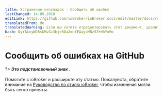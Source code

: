 ```yaml
---
title: Устранение неполадок - Сообщить об ошибке
lastChanged: 14.09.2018
editLink: https://github.com/ioBroker/ioBroker.docs/edit/master/docs/ru/trouble/issue.md
translatedFrom: de
translatedWarning: Если вы хотите отредактировать этот документ, удалите поле «translationFrom», в противном случае этот документ будет снова автоматически переведен
hash: OyYALnyWD8skMvGz3hje5Oa2mhYEAaycMNz5Z+HhYmM=
---
```

# Сообщить об ошибках на GitHub
?> ***Это подстановочный знак*** . <br><br> Помогите с ioBroker и расширьте эту статью. Пожалуйста, обратите внимание на [Руководство по стилю ioBroker](community/styleguidedoc), чтобы изменения могли быть легко приняты.